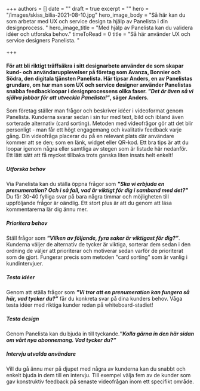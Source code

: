 +++
authors = []
date = ""
draft = true
excerpt = ""
hero = "/images/skiss_bilia-2021-08-10.jpg"
hero_image_body = "Så här kan du som arbetar med UX och service design ta hjälp av Panelista i din designprocess. "
hero_image_title = "Med hjälp av Panelista kan du validera idéer och utforska behov."
timeToRead = 0
title = "Så här använder UX och service designers Panelista. "

+++
#### **För att bli riktigt träffsäkra i sitt designarbete använder de som skapar kund- och användarupplevelser på företag som Avanza, Bonnier och Södra, den digitala tjänsten Panelista.** Här tipsar Anders, en av Panelistas grundare, om hur man som UX och service designer använder Panelistas snabba feedbackloopar i designprocessens olika faser. _"Det är även så vi själva jobbar för att utveckla Panelista!"_, säger Anders.

Som företag ställer man frågor och beskriver idéer i videoformat genom Panelista. Kunderna svarar sedan i sin tur med text, bild och ibland även sorterade alternativ (card sorting). Metoden med videofrågor gör att det blir personligt - man får ett högt engagemang och kvalitativ feedback varje gång. Din videofråga placerar du på en relevant plats där användare kommer att se den; som en länk, widget eller QR-kod. Ett bra tips är att du loopar igenom några eller samtliga av stegen som är listade här nedanför. Ett lätt sätt att få mycket tillbaka trots ganska liten insats helt enkelt!

##### **Utforska behov**

Via Panelista kan du ställa öppna frågor som **_"Ska vi erbjuda en prenumeration? Och i så fall, vad är viktigt för dig i samband med det?"_** Du får 30-40 fylliga svar på bara några timmar och möjligheten till uppföljande frågor är oändlig. Ett stort plus är att du genom att läsa kommentarerna lär dig ännu mer. 

##### **Prioritera behov**

Ställ frågor som **_"Vilken av följande, fyra saker är viktigast för dig?”_**. Kunderna väljer de alternativ de tycker är viktiga, sorterar dem sedan i den ordning de väljer att prioriterar och motiverar sedan varför de prioriterat som de gjort. Fungerar precis som metoden "card sorting" som är vanlig i kundintervjuer.

##### **Testa idéer**

Genom att ställa frågor som **_"Vi tror att en prenumeration kan fungera så här, vad tycker du?”_** får du konkreta svar på dina kunders behov. Våga testa idéer med riktiga kunder redan på whiteboard-stadiet!

##### **Testa design**

Genom Panelista kan du bjuda in till tyckande.**_"Kolla gärna in den här sidan om vårt nya abonnemang. Vad tycker du?”_**

##### **Intervju utvalda användare**

Vill du gå ännu mer på djupet med några av kunderna kan du snabbt och enkelt bjuda in dem till en intervju. Till exempel välja fem av de kunder som gav konstruktiv feedback på senaste videofrågan inom ett specifikt område.